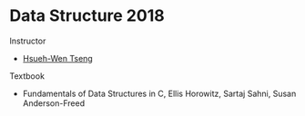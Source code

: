 # Data Structure 2018

Instructor

- [Hsueh-Wen Tseng](http://wccclab.cs.nchu.edu.tw/www/index.php/advisor "link")

Textbook
-  Fundamentals of Data Structures in C, Ellis Horowitz, Sartaj Sahni, Susan Anderson-Freed

